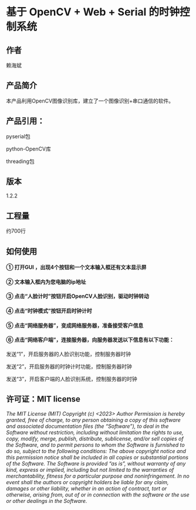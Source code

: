 # 基于 OpenCV + Web + Serial 的时钟控制系统
## 作者
赖海斌

## 产品简介 
本产品利用OpenCV图像识别库，建立了一个图像识别+串口通信的软件。

## 产品引用：
<p>pyserial包<p>
<p>python-OpenCV库<p>
<p>threading包<p>

## 版本
1.2.2

## 工程量
约700行

## 如何使用
#### ① 打开GUI ，出现4个按钮和一个文本输入框还有文本显示屏
#### <p>② 文本输入框内为您电脑的ip地址
#### <p>③ 点击“人脸计时”按钮开启OpenCV人脸识别，驱动时钟转动
#### <p>④ 点击“时钟模式”按钮开启时钟计时
#### <p>⑤ 点击“网络服务器”，变成网络服务器，准备接受客户信息
#### <p>⑥ 点击“网络客户端”，连接服务器，向服务器发送以下信息有以下功能：
<p>  发送“1”，开启服务器的人脸识别功能，控制服务器时钟
<p>  发送“2”，开启服务器的时钟计时功能，控制服务器时钟
<p>  发送“3”，开启客户端的人脸识别系统，控制服务器的时钟

## 许可证：MIT license
<cite>
The MIT License (MIT)
Copyright (c) <2023>  Author
Permission is hereby granted, free of charge, to any person obtaining a copy of this software and associated documentation files (the “Software”), to deal in the Software without restriction, including without limitation the rights to use, copy, modify, merge, publish, distribute, sublicense, and/or sell copies of the Software, and to permit persons to whom the Software is furnished to do so, subject to the following conditions:
The above copyright notice and this permission notice shall be included in all copies or substantial portions of the Software.
The Software is provided “as is”, without warranty of any kind, express or implied, including but not limited to the warranties of merchantability, fitness for a particular purpose and noninfringement. In no event shall the authors 
or copyright holders be liable for any claim, damages or other liability, whether in an action of contract, tort or otherwise, arising from, out of or in connection with the software or the use or other dealings in the Software.
</cite>